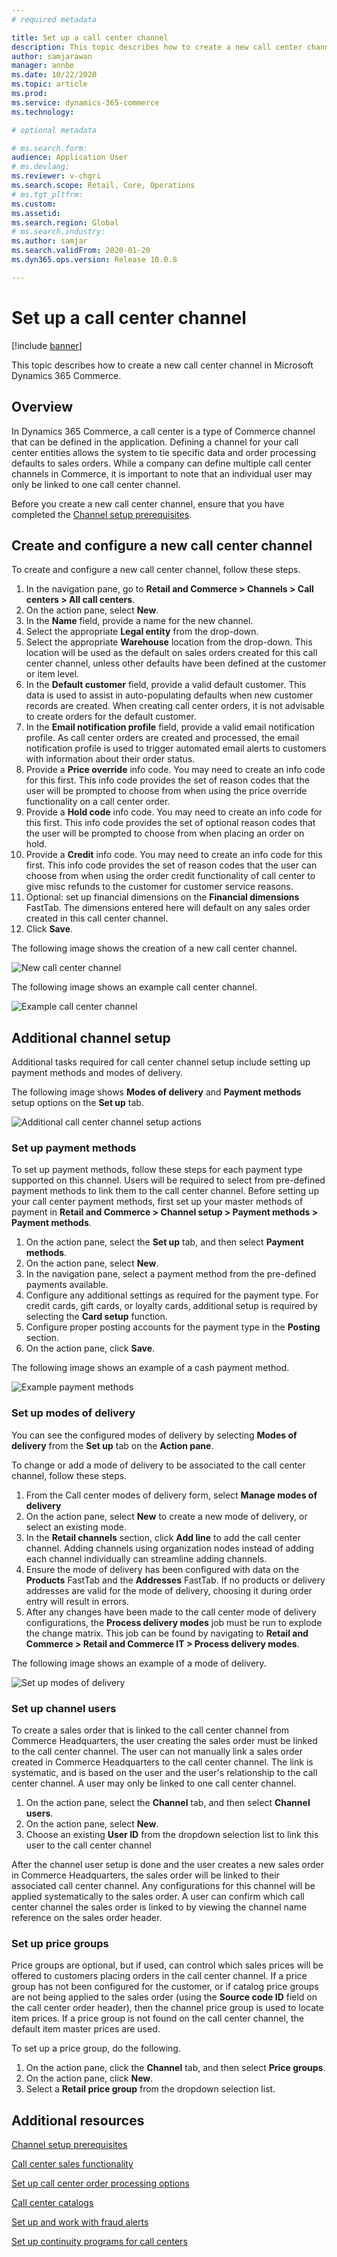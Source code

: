 ```yaml
---
# required metadata

title: Set up a call center channel
description: This topic describes how to create a new call center channel in Microsoft Dynamics 365 Commerce.
author: samjarawan
manager: annbe
ms.date: 10/22/2020
ms.topic: article
ms.prod: 
ms.service: dynamics-365-commerce
ms.technology: 

# optional metadata

# ms.search.form: 
audience: Application User
# ms.devlang: 
ms.reviewer: v-chgri
ms.search.scope: Retail, Core, Operations
# ms.tgt_pltfrm: 
ms.custom: 
ms.assetid: 
ms.search.region: Global
# ms.search.industry: 
ms.author: samjar
ms.search.validFrom: 2020-01-20
ms.dyn365.ops.version: Release 10.0.8

---
```

# Set up a call center channel


[!include [banner](includes/banner.md)]

This topic describes how to create a new call center channel in Microsoft Dynamics 365 Commerce.

## Overview


In Dynamics 365 Commerce, a call center is a type of Commerce channel that can be defined in the application. Defining a channel for your call center entities allows the system to tie specific data and order processing defaults to sales orders. While a company can define multiple call center channels in Commerce, it is important to note that an individual user may only be linked to one call center channel. 

Before you create a new call center channel, ensure that you have completed the [Channel setup prerequisites](channels-prerequisites.md).

## Create and configure a new call center channel

To create and configure a new call center channel, follow these steps.

1. In the navigation pane, go to **Retail and Commerce \> Channels \> Call centers \> All call centers**.
1. On the action pane, select **New**.
1. In the **Name** field, provide a name for the new channel.
1. Select the appropriate **Legal entity** from the drop-down.
1. Select the appropriate **Warehouse** location from the drop-down. This location will be used as the default on sales orders created for this call center channel, unless other defaults have been defined at the customer or item level.
1. In the **Default customer** field, provide a valid default customer. This data is used to assist in auto-populating defaults when new customer records are created. When creating call center orders, it is not advisable to create orders for the default customer.
1. In the **Email notification profile** field, provide a valid email notification profile. As call center orders are created and processed, the email notification profile is used to trigger automated email alerts to customers with information about their order status.
1. Provide a **Price override** info code. You may need to create an info code for this first. This info code provides the set of reason codes that the user will be prompted to choose from when using the price override functionality on a call center order.
1. Provide a **Hold code** info code. You may need to create an info code for this first. This info code provides the set of optional reason codes that the user will be prompted to choose from when placing an order on hold.
1. Provide a **Credit** info code. You may need to create an info code for this first. This info code provides the set of reason codes that the user can choose from when using the order credit functionality of call center to give misc refunds to the customer for customer service reasons.
1. Optional: set up financial dimensions on the **Financial dimensions** FastTab. The dimensions entered here will default on any sales order created in this call center channel.
1. Click **Save**.

The following image shows the creation of a new call center channel.

![New call center channel](media/channel-setup-callcenter-1.png)

The following image shows an example call center channel.

![Example call center channel](media/channel-setup-callcenter-2.png)

## Additional channel setup

Additional tasks required for call center channel setup include setting up payment methods and modes of delivery.

The following image shows **Modes of delivery** and **Payment methods** setup options on the **Set up** tab.

![Additional call center channel setup actions](media/channel-setup-callcenter-3.png)

### Set up payment methods

To set up payment methods, follow these steps for each payment type supported on this channel. Users will be required to select from pre-defined payment methods to link them to the call center channel. Before setting up your call center payment methods, first set up your master methods of payment in **Retail and Commerce \> Channel setup \> Payment methods \> Payment methods**.

1. On the action pane, select the **Set up** tab, and then select **Payment methods**.
1. On the action pane, select **New**.
1. In the navigation pane, select a payment method from the pre-defined payments available.
1. Configure any additional settings as required for the payment type. For credit cards, gift cards, or loyalty cards, additional setup is required by selecting the **Card setup** function. 
1. Configure proper posting accounts for the payment type in the **Posting** section.
1. On the action pane, click **Save**.

The following image shows an example of a cash payment method.

![Example payment methods](media/channel-setup-callcenter-payments.png)

### Set up modes of delivery

You can see the configured modes of delivery by selecting **Modes of delivery** from the **Set up** tab on the **Action pane**.  

To change or add a mode of delivery to be associated to the call center channel, follow these steps.

1. From the Call center modes of delivery form, select **Manage modes of delivery**
1. On the action pane, select **New** to create a new mode of delivery, or select an existing mode.
1. In the **Retail channels** section, click **Add line** to add the call center channel. Adding channels using organization nodes instead of adding each channel individually can streamline adding channels.
1. Ensure the mode of delivery has been configured with data on the **Products** FastTab and the **Addresses** FastTab. If no products or delivery addresses are valid for the mode of delivery, choosing it during order entry will result in errors.
1. After any changes have been made to the call center mode of delivery configurations, the **Process delivery modes** job must be run to explode the change matrix. This job can be found by navigating to **Retail and Commerce \> Retail and Commerce IT \> Process delivery modes**.

The following image shows an example of a mode of delivery.

![Set up modes of delivery](media/channel-setup-retail-7.png)

### Set up channel users

To create a sales order that is linked to the call center channel from Commerce Headquarters, the user creating the sales order must be linked to the call center channel. The user can not manually link a sales order created in Commerce Headquarters to the call center channel. The link is systematic, and is based on the user and the user's relationship to the call center channel. A user may only be linked to one call center channel.

1. On the action pane, select the **Channel** tab, and then select **Channel users**.
1. On the action pane, select **New**.
1. Choose an existing **User ID** from the dropdown selection list to link this user to the call center channel

After the channel user setup is done and the user creates a new sales order in Commerce Headquarters, the sales order will be linked to their associated call center channel. Any configurations for this channel will be applied systematically to the sales order. A user can confirm which call center channel the sales order is linked to by viewing the channel name reference on the sales order header.


### Set up price groups

Price groups are optional, but if used, can control which sales prices will be offered to customers placing orders in the call center channel. If a price group has not been configured for the customer, or if catalog price groups are not being applied to the sales order (using the **Source code ID** field on the call center order header), then the channel price group is used to locate item prices. If a price group is not found on the call center channel, the default item master prices are used. 

To set up a price group, do the following.

1. On the action pane, click the **Channel** tab, and then select **Price groups**.
1. On the action pane, click **New**.
1. Select a **Retail price group** from the dropdown selection list.

## Additional resources

[Channel setup prerequisites](channels-prerequisites.md)

[Call center sales functionality](call-center-functionality.md)

[Set up call center order processing options](set-up-order-processing-options.md)

[Call center catalogs](call-center-catalogs.md)

[Set up and work with fraud alerts](set-up-fraud-alerts.md)

[Set up continuity programs for call centers](set-up-continuity-program.md)
